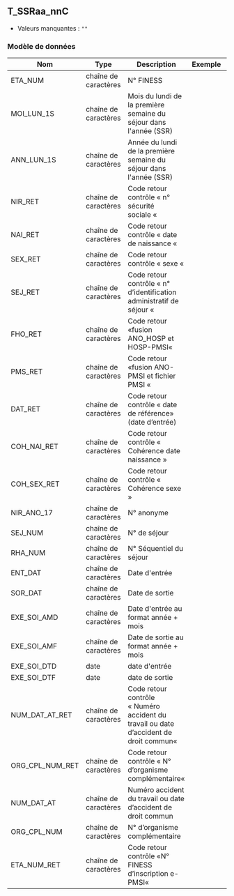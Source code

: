 <!-- SPDX-License-Identifier: MPL-2.0 -->
## T_SSRaa_nnC

- Valeurs manquantes : `""`

### Modèle de données

|Nom|Type|Description|Exemple|Propriétés|
|-|-|-|-|-|
|ETA_NUM|chaîne de caractères|N° FINESS |||
|MOI_LUN_1S|chaîne de caractères|Mois du lundi de la première semaine du séjour dans l'année (SSR) |||
|ANN_LUN_1S|chaîne de caractères|Année du lundi de la première semaine du séjour dans l'année (SSR)|||
|NIR_RET|chaîne de caractères|Code retour contrôle « n° sécurité sociale « |||
|NAI_RET|chaîne de caractères|Code retour contrôle « date de naissance « |||
|SEX_RET|chaîne de caractères|Code retour contrôle « sexe « |||
|SEJ_RET|chaîne de caractères|Code retour contrôle « n° d’identification administratif de séjour « |||
|FHO_RET|chaîne de caractères|Code retour «fusion ANO_HOSP et HOSP-PMSI«|||
|PMS_RET|chaîne de caractères|Code retour «fusion ANO-PMSI et fichier PMSI «|||
|DAT_RET|chaîne de caractères|Code retour contrôle « date de référence» (date d’entrée)|||
|COH_NAI_RET|chaîne de caractères|Code retour contrôle « Cohérence date naissance »|||
|COH_SEX_RET|chaîne de caractères|Code retour contrôle « Cohérence sexe »|||
|NIR_ANO_17|chaîne de caractères|N° anonyme |||
|SEJ_NUM|chaîne de caractères|N° de séjour |||
|RHA_NUM|chaîne de caractères|N° Séquentiel du séjour|||
|ENT_DAT|chaîne de caractères|Date d'entrée|||
|SOR_DAT|chaîne de caractères|Date de sortie|||
|EXE_SOI_AMD|chaîne de caractères|Date d'entrée au format année + mois|||
|EXE_SOI_AMF|chaîne de caractères|Date de sortie au format année + mois|||
|EXE_SOI_DTD|date|date d'entrée|||
|EXE_SOI_DTF|date|date de sortie|||
|NUM_DAT_AT_RET|chaîne de caractères|Code retour contrôle « Numéro accident du travail ou date d’accident de droit commun«|||
|ORG_CPL_NUM_RET|chaîne de caractères|Code retour contrôle « N° d’organisme complémentaire«|||
|NUM_DAT_AT|chaîne de caractères|Numéro accident du travail ou date d’accident de droit commun|||
|ORG_CPL_NUM|chaîne de caractères|N° d’organisme complémentaire|||
|ETA_NUM_RET|chaîne de caractères|Code retour contrôle «N° FINESS d’inscription e-PMSI«|||
